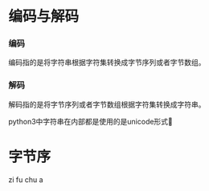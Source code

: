# 编码与解码
### 编码
  编码指的是将字符串根据字符集转换成字节序列或者字节数组。
### 解码
  解码指的是将字节序列或者字节数组根据字符集转换成字符串。
  
python3中字符串在内部都是使用的是unicode形式 
# 字节序
zi fu chu a
<!--stackedit_data:
eyJoaXN0b3J5IjpbMTQ3NzQ1NzU3NiwxNjM1OTA3NzcxLC0xNj
MyMjUxMjMwLC0xMTUxMDUwMjY0LC0xMTU3MTkzNTU4LC0xOTE1
MTM1Nzg4LC03ODYwNzQ1NzRdfQ==
-->